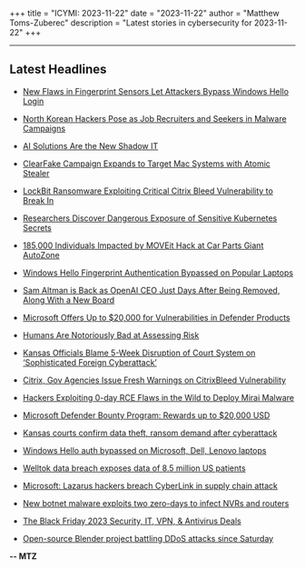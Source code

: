 +++
title = "ICYMI: 2023-11-22"
date = "2023-11-22"
author = "Matthew Toms-Zuberec"
description = "Latest stories in cybersecurity for 2023-11-22"
+++

---------------------------------------------------------------------------
## Latest Headlines
- [New Flaws in Fingerprint Sensors Let Attackers Bypass Windows Hello Login](https://thehackernews.com/2023/11/new-flaws-in-fingerprint-sensors-let.html)

- [North Korean Hackers Pose as Job Recruiters and Seekers in Malware Campaigns](https://thehackernews.com/2023/11/north-korean-hackers-pose-as-job.html)

- [AI Solutions Are the New Shadow IT](https://thehackernews.com/2023/11/ai-solutions-are-new-shadow-it.html)

- [ClearFake Campaign Expands to Target Mac Systems with Atomic Stealer](https://thehackernews.com/2023/11/clearfake-campaign-expands-to-deliver.html)

- [LockBit Ransomware Exploiting Critical Citrix Bleed Vulnerability to Break In](https://thehackernews.com/2023/11/lockbit-ransomware-exploiting-critical.html)

- [Researchers Discover Dangerous Exposure of Sensitive Kubernetes Secrets](https://www.securityweek.com/researchers-discover-dangerous-exposure-of-sensitive-kubernetes-secrets/)

- [185,000 Individuals Impacted by MOVEit Hack at Car Parts Giant AutoZone](https://www.securityweek.com/185000-individuals-impacted-by-moveit-hack-at-car-parts-giant-autozone/)

- [Windows Hello Fingerprint Authentication Bypassed on Popular Laptops](https://www.securityweek.com/windows-hello-fingerprint-authentication-bypassed-on-popular-laptops/)

- [Sam Altman is Back as OpenAI CEO Just Days After Being Removed, Along With a New Board](https://www.securityweek.com/sam-altman-is-back-as-openai-ceo-just-days-after-being-removed-along-with-a-new-board/)

- [Microsoft Offers Up to $20,000 for Vulnerabilities in Defender Products](https://www.securityweek.com/microsoft-offers-up-to-20000-for-vulnerabilities-in-defender-products/)

- [Humans Are Notoriously Bad at Assessing Risk](https://www.securityweek.com/humans-are-notoriously-bad-at-assessing-risk/)

- [Kansas Officials Blame 5-Week Disruption of Court System on ‘Sophisticated Foreign Cyberattack’](https://www.securityweek.com/kansas-officials-blame-5-week-disruption-of-court-system-on-sophisticated-foreign-cyberattack/)

- [Citrix, Gov Agencies Issue Fresh Warnings on CitrixBleed Vulnerability](https://www.securityweek.com/citrix-gov-agencies-issue-fresh-warnings-on-citrixbleed-vulnerability/)

- [Hackers Exploiting 0-day RCE Flaws in the Wild to Deploy Mirai Malware](https://cybersecuritynews.com/hackers-exploiting-0-day-rce-flaws/)

- [Microsoft Defender Bounty Program: Rewards up to $20,000 USD](https://cybersecuritynews.com/microsoft-defender-bounty-program/)

- [Kansas courts confirm data theft, ransom demand after cyberattack](https://www.bleepingcomputer.com/news/security/kansas-courts-confirm-data-theft-ransom-demand-after-cyberattack/)

- [Windows Hello auth bypassed on Microsoft, Dell, Lenovo laptops](https://www.bleepingcomputer.com/news/security/windows-hello-auth-bypassed-on-microsoft-dell-lenovo-laptops/)

- [Welltok data breach exposes data of 8.5 million US patients](https://www.bleepingcomputer.com/news/security/welltok-data-breach-exposes-data-of-85-million-us-patients/)

- [Microsoft: Lazarus hackers breach CyberLink in supply chain attack](https://www.bleepingcomputer.com/news/security/microsoft-lazarus-hackers-breach-cyberlink-in-supply-chain-attack/)

- [New botnet malware exploits two zero-days to infect NVRs and routers](https://www.bleepingcomputer.com/news/security/new-botnet-malware-exploits-two-zero-days-to-infect-nvrs-and-routers/)

- [The Black Friday 2023 Security, IT, VPN, & Antivirus Deals](https://www.bleepingcomputer.com/news/security/the-black-friday-2023-security-it-vpn-and-antivirus-deals/)

- [Open-source Blender project battling DDoS attacks since Saturday](https://www.bleepingcomputer.com/news/security/open-source-blender-project-battling-ddos-attacks-since-saturday/)

**-- MTZ**